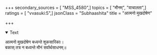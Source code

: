 +++
secondary_sources = [ "MSS_4580",]
topics = [ "मौनम्", "वाचालता",]
ratings = [ "vvasuki:5",]
jsonClass = "Subhaashita"
title = "आत्मनो मुखदोषेण"

+++

<details open><summary>Text</summary>

आत्मनो मुखदोषेण बध्यन्ते शुकसारिकाः।  
बकास् तत्र न बध्यन्ते मौनं सर्वार्थसाधनम्॥
</details>
